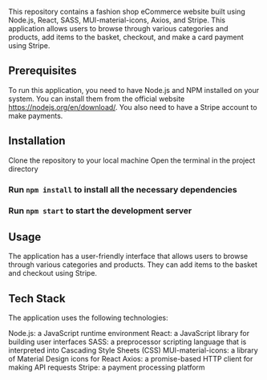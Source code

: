This repository contains a fashion shop eCommerce website built using Node.js, React, SASS, MUI-material-icons, Axios, and Stripe. This application allows users to browse through various categories and products, add items to the basket, checkout, and make a card payment using Stripe.

## Prerequisites

To run this application, you need to have Node.js and NPM installed on your system. You can install them from the official website https://nodejs.org/en/download/. You also need to have a Stripe account to make payments.

## Installation

Clone the repository to your local machine
Open the terminal in the project directory

### Run `npm install` to install all the necessary dependencies

### Run `npm start` to start the development server

## Usage

The application has a user-friendly interface that allows users to browse through various categories and products. They can add items to the basket and checkout using Stripe.

## Tech Stack

The application uses the following technologies:

Node.js: a JavaScript runtime environment
React: a JavaScript library for building user interfaces
SASS: a preprocessor scripting language that is interpreted into Cascading Style Sheets (CSS)
MUI-material-icons: a library of Material Design icons for React
Axios: a promise-based HTTP client for making API requests
Stripe: a payment processing platform
